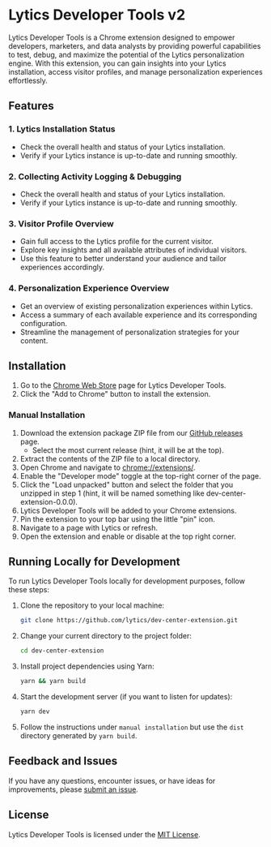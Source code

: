 # Lytics Developer Tools v2

<!-- ![Lytics Developer Tools Logo](https://example.com/lytics-developer-tools-logo.png) -->

Lytics Developer Tools is a Chrome extension designed to empower developers, marketers, and data analysts by providing powerful capabilities to test, debug, and maximize the potential of the Lytics personalization engine. With this extension, you can gain insights into your Lytics installation, access visitor profiles, and manage personalization experiences effortlessly.

## Features

### 1. Lytics Installation Status
- Check the overall health and status of your Lytics installation.
- Verify if your Lytics instance is up-to-date and running smoothly.

### 2. Collecting Activity Logging & Debugging
- Check the overall health and status of your Lytics installation.
- Verify if your Lytics instance is up-to-date and running smoothly.

### 3. Visitor Profile Overview
- Gain full access to the Lytics profile for the current visitor.
- Explore key insights and all available attributes of individual visitors.
- Use this feature to better understand your audience and tailor experiences accordingly.

### 4. Personalization Experience Overview
- Get an overview of existing personalization experiences within Lytics.
- Access a summary of each available experience and its corresponding configuration.
- Streamline the management of personalization strategies for your content.

## Installation

1. Go to the [Chrome Web Store](https://chromewebstore.google.com/detail/lytics-dev-tools/jhdkpndomcenhmbkcnfjmdccfmlmjfgl) page for Lytics Developer Tools.
2. Click the "Add to Chrome" button to install the extension.

### Manual Installation

1. Download the extension package ZIP file from our [GitHub releases](https://github.com/lytics/dev-center-extension/releases) page.
   - Select the most current release (hint, it will be at the top). 
2. Extract the contents of the ZIP file to a local directory.
3. Open Chrome and navigate to [chrome://extensions/](chrome://extensions/).
4. Enable the "Developer mode" toggle at the top-right corner of the page.
5. Click the "Load unpacked" button and select the folder that you unzipped in step 1 (hint, it will be named something like dev-center-extension-0.0.0).
6. Lytics Developer Tools will be added to your Chrome extensions.
7. Pin the extension to your top bar using the little "pin" icon.
8. Navigate to a page with Lytics or refresh.
9. Open the extension and enable or disable at the top right corner.

## Running Locally for Development

To run Lytics Developer Tools locally for development purposes, follow these steps:

1. Clone the repository to your local machine:

    ```bash
    git clone https://github.com/lytics/dev-center-extension.git
    ```

2. Change your current directory to the project folder:

    ```bash
    cd dev-center-extension
    ```

3. Install project dependencies using Yarn:

    ```bash
    yarn && yarn build
    ```

4. Start the development server (if you want to listen for updates):

    ```bash
    yarn dev
    ```

5. Follow the instructions under `manual installation` but use the `dist` directory generated by `yarn build`.

## Feedback and Issues

If you have any questions, encounter issues, or have ideas for improvements, please [submit an issue](https://github.com/lytics/dev-center-extension/issues).

## License

Lytics Developer Tools is licensed under the [MIT License](https://github.com/lytics/dev-center-extension/blob/main/LICENSE).